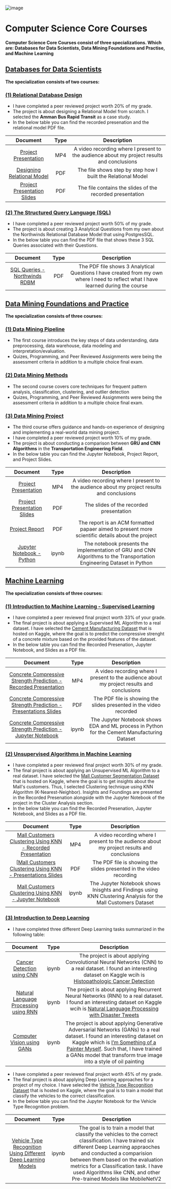 ![image](https://github.com/laithrasheed/DTSA_5509_Supervised_Learning_Final_Project/assets/124019127/78cd18ac-792b-4671-b532-bfdf9440aba3)

# Computer Science Core Courses

**Computer Science Core Courses consist of three specializations. Which are: Databases for Data Scientists, Data Mining Foundations and Practise, and Machine Learning**




## [Databases for Data Scientists](https://github.com/laithrasheed/Master_of_Science_in_Data_Science/tree/main/Computer%20Science%20Core%20Courses/Databases%20for%20Data%20Scientists)


**The specialization consists of two courses:**

###  [(1) Relational Database Design](https://github.com/laithrasheed/Master_of_Science_in_Data_Science/tree/main/Computer%20Science%20Core%20Courses/Databases%20for%20Data%20Scientists/Relational%20Database%20Design)

- I have completed a peer reviewed project worth 20% of my grade.
- The project is about designing a Relational Model from scratch. I selected the **Amman Bus Rapid Transit** as a case study.  
- In the below table you can find the recorded presenation and the relational model PDF file. 

| Document | Type | Description |
|:------------:|:--------------:|:-------------:|
| [Project Presentation](https://coursera-assessments.s3.amazonaws.com/assessments/1694745345252/03a2a6c9-8a47-4193-831f-b27717c86468/DTSA%205733%20Final%20Project%20Presentation.mp4)       |     MP4      |        A video recording where I present to the audience about my project results and conclusions    |
| [Designing Relational Model](https://github.com/laithrasheed/Master_of_Science_in_Data_Science/blob/main/Computer%20Science%20Core%20Courses/Databases%20for%20Data%20Scientists/Relational%20Database%20Design/DTSA%205733%20Relational%20Database%20Design%20Final%20Project.pdf)       |     PDF      |      The file shows step by step how I built the Relational Model    |
| [Project Presentation Slides](https://github.com/laithrasheed/Master_of_Science_in_Data_Science/blob/main/Computer%20Science%20Core%20Courses/Databases%20for%20Data%20Scientists/Relational%20Database%20Design/Final%20Project%20Presentation.pdf)       |     PDF      |       The file contains the slides of the recorded presentation   | 



### [(2) The Structured Query Language (SQL)](https://github.com/laithrasheed/Master_of_Science_in_Data_Science/tree/main/Computer%20Science%20Core%20Courses/Databases%20for%20Data%20Scientists/The%20Structured%20Query%20Language%20(SQL))

- I have completed a peer reviewed  project worth 50% of my grade.
- The project is about creating 3 Analytical Questions from my own about the Northwinds Relational Database Model that using PostgresSQL. 
- In the below table you can find the PDF file that shows these 3 SQL Queries associated with their Questions. 

| Document | Type | Description |
|:------------:|:--------------:|:-------------:|
| [SQL Queries - Northwinds RDBM](https://github.com/laithrasheed/Master_of_Science_in_Data_Science/blob/main/Computer%20Science%20Core%20Courses/Databases%20for%20Data%20Scientists/The%20Structured%20Query%20Language%20(SQL)/SQL%20Final%20Project.pdf)       |     PDF      |       The PDF file shows 3 Analytical Questions I have created from my own where I need to reflect what I have learned during the course    |



## [Data Mining Foundations and Practice](https://github.com/laithrasheed/Master_of_Science_in_Data_Science/tree/main/Computer%20Science%20Core%20Courses/Data%20Mining%20Foundations%20and%20Practice)

**The specialization consists of three courses:**

### [(1) Data Mining Pipeline](https://github.com/laithrasheed/MSDS_Program_Private/tree/main/Computer%20Science%20Core%20Courses/Data%20Mining%20Foundations%20and%20Practice/Data%20Mining%20Pipeline)

- The first course introduces the key steps of data understanding, data preprocessing, data warehouse, data modeling and interpretation/evaluation.
- Quizes, Programming, and Peer Reviewed Assignments were being the assessment criteria in addition to a multiple choice final exam. 


### [(2) Data Mining Methods](https://github.com/laithrasheed/MSDS_Program_Private/tree/main/Computer%20Science%20Core%20Courses/Data%20Mining%20Foundations%20and%20Practice/Data%20Mining%20Methods)

- The second course covers core techniques for frequent pattern analysis, classification, clustering, and outlier detection
- Quizes, Programming, and Peer Reviewed Assignments were being the assessment criteria in addition to a multiple choice final exam.  

### [(3) Data Mining Project](https://github.com/laithrasheed/MSDS_Program_Private/tree/main/Computer%20Science%20Core%20Courses/Data%20Mining%20Foundations%20and%20Practice/Data%20Mining%20Project)

- The third course offers guidance and hands-on experience of designing and implementing a real-world data mining project.
-  I have completed a peer reviewed project worth 10% of my grade.
- The project is about conducting a comparison between **GRU and CNN Algorithms** in the **Transportation Engineering Field**.
- In the below table you can find the Jupyter Notebook, Project Report, and Project Slides. 

| Document | Type | Description |
|:------------:|:--------------:|:-------------:|
| [Project Presentation](https://coursera-assessments.s3.amazonaws.com/assessments/1714473774601/22f93839-7c90-47aa-86a4-b6ae83264c6f/Deep%20Learning%20on%20Traffic%20Prediction%20-%20%20Presentation.mp4)       |     MP4      |        A video recording where I present to the audience about my project results and conclusions    |
| [Project Presentation Slides](https://github.com/laithrasheed/MSDS_Program_Private/blob/main/Computer%20Science%20Core%20Courses/Data%20Mining%20Foundations%20and%20Practice/Data%20Mining%20Project/Deep%20Learning%20on%20Traffic%20Prediction%20-%20Final%20Slides.pdf)       |     PDF      |      The slides of the recorded presentation    |
| [Project Report](https://github.com/laithrasheed/MSDS_Program_Private/blob/main/Computer%20Science%20Core%20Courses/Data%20Mining%20Foundations%20and%20Practice/Data%20Mining%20Project/Deep%20Learning%20on%20Traffic%20Prediction%20-%20Final%20Report.pdf)       |     PDF      |       The report is an ACM formatted papaer aimed to present more scientific details about the project   |
| [Jupyter Notebook - Python](https://github.com/laithrasheed/MSDS_Program_Private/blob/main/Computer%20Science%20Core%20Courses/Data%20Mining%20Foundations%20and%20Practice/Data%20Mining%20Project/Deep%20Learning%20on%20Traffic%20PRediction%20-%20CNN%20.ipynb)       |     ipynb      |       The notebook presents the implementation of GRU and CNN Algorithms to the Transportation Engineering Dataset in Python  |



## [Machine Learning](https://github.com/laithrasheed/Master_of_Science_in_Data_Science/tree/main/Computer%20Science%20Core%20Courses/Machine%20Learning)

**The specialization consists of three courses:**

### [(1) Introduction to Machine Learning - Supervised Learning](https://github.com/laithrasheed/Master_of_Science_in_Data_Science/tree/main/Computer%20Science%20Core%20Courses/Machine%20Learning/Introduction%20to%20Machine%20Learning%20-%20Supervised%20Learning#reference-1)

- I have completed a peer reviewed final project worth 33% of your grade.
- The final project is about applying a Supervised ML Algorithm to a real dataset. I have selected the [Cement Manufacturing Dataset](https://www.kaggle.com/datasets/vinayakshanawad/cement-manufacturing-concrete-dataset?datasetId=1459683) that is hosted on Kaggle, where the goal is to predict the compressive strenght of a concrete mixture based on the provided features of the dataset.
- In the below table you can find the Recorded Presenation, Jupyter Notebook, and Slides as a PDF file. 

| Document | Type | Description |
|:------------:|:--------------:|:-------------:|
| [Concrete Compressive Strength Prediction - Recorded Presentation](https://youtu.be/uYMXUWMUHZ0)       |     MP4      |        A video recording where I present to the audience about my project results and conclusions    |
| [Concrete Compressive Strength Prediction - Presentations Slides ](https://github.com/laithrasheed/Master_of_Science_in_Data_Science/blob/main/Computer%20Science%20Core%20Courses/Machine%20Learning/Introduction%20to%20Machine%20Learning%20-%20Supervised%20Learning/DTSA_5509_Supervised_Learning_Final_Project_Presentation.pdf)       |     PDF      |     The PDF file is showing  the slides presented in the video recorded    |
| [Concrete Compressive Strength Prediction - Jupyter Notebook](https://github.com/laithrasheed/Master_of_Science_in_Data_Science/blob/main/Computer%20Science%20Core%20Courses/Machine%20Learning/Introduction%20to%20Machine%20Learning%20-%20Supervised%20Learning/DTSA_5509_Supervised_Learning_Final_Project.ipynb)       |     ipynb      |       The Jupyter Notebook shows EDA and ML process in Python for the Cement Manufacturing Dataset   | 




### [(2) Unsupervised Algorithms in Machine Learning](https://github.com/laithrasheed/Master_of_Science_in_Data_Science/tree/main/Computer%20Science%20Core%20Courses/Machine%20Learning/Unsupervised%20Algorithms%20in%20Machine%20Learning)

- I have completed a peer reviewed final project worth 30% of my grade.
- The final project is about applying an Unsupervised ML Algorithm to a real dataset. I have selected the [Mall Customer Segmentation Dataset](https://www.kaggle.com/datasets/vjchoudhary7/customer-segmentation-tutorial-in-python?datasetId=42674) that is hosted on Kaggle, where the goal is to get insights about the Mall's customers. Thus, I selected Clustering technique using KNN Algorithm (K-Nearest-Neighbor). Insights and Foundings are presented in the Recorded Presenation alongside with the Jupyter Notebook of the project in the Cluster Analysis section.
-  In the below table you can find the Recorded Presenation, Jupyter Notebook, and Slides as a PDF file. 

| Document | Type | Description |
|:------------:|:--------------:|:-------------:|
| [Mall Customers Clustering Using KNN - Recorded Presentation](https://youtu.be/vVbfagrUa5E)       |     MP4      |        A video recording where I present to the audience about my project results and conclusions    |
| [[Mall Customers Clustering Using KNN - Presentations Slides ](https://github.com/laithrasheed/Master_of_Science_in_Data_Science/blob/main/Computer%20Science%20Core%20Courses/Machine%20Learning/Unsupervised%20Algorithms%20in%20Machine%20Learning/DTSA_5510_Unsupervised_Learning_Final_Project_Presentation.pdf)       |     PDF      |     The PDF file is showing  the slides presented in the video recording    |
| [Mall Customers Clustering Using KNN  - Jupyter Notebook](https://github.com/laithrasheed/Master_of_Science_in_Data_Science/blob/main/Computer%20Science%20Core%20Courses/Machine%20Learning/Unsupervised%20Algorithms%20in%20Machine%20Learning/DTSA%205510%20Unsupervised%20Algorithms%20in%20Machine%20Learning%20Final%20Project.ipynb)       |     ipynb      |       The Jupyter Notebook shows Inisghts and Findings using KNN Clustering Analysis for the Mall Customers Dataset    | 




### [(3) Introduction to Deep Learning](https://github.com/laithrasheed/Master_of_Science_in_Data_Science/tree/main/Computer%20Science%20Core%20Courses/Machine%20Learning/Introduction%20to%20Deep%20Learning)

- I have completed three different Deep Learning tasks summarized in the following table:

| Document | Type | Description |
|:------------:|:--------------:|:-------------:|
| [Cancer Detection using CNN](https://github.com/laithrasheed/Master_of_Science_in_Data_Science/blob/main/Computer%20Science%20Core%20Courses/Machine%20Learning/Introduction%20to%20Deep%20Learning/cancer-detection-cnn.ipynb)       |     ipynb      |        The project is about applying Convolutional Neural Networks (CNN) to a real dataset. I found an interesting dataset on Kaggle wcih is [Histopathologic Cancer Detection](https://www.kaggle.com/competitions/histopathologic-cancer-detection)    |
| [Natural Language Processing using RNN](https://github.com/laithrasheed/Master_of_Science_in_Data_Science/blob/main/Computer%20Science%20Core%20Courses/Machine%20Learning/Introduction%20to%20Deep%20Learning/nlp-with-disaster-tweets.ipynb)       |     ipynb      |        The project is about applying Recurrent Neural Networks (RNN) to a real dataset. I found an interesting dataset on Kaggle wcih is [Natural Language Processing with Disaster Tweets](https://www.kaggle.com/competitions/nlp-getting-started/overview)    |
| [Computer Vision using GANs](https://github.com/laithrasheed/Master_of_Science_in_Data_Science/blob/main/Computer%20Science%20Core%20Courses/Machine%20Learning/Introduction%20to%20Deep%20Learning/DTSA_5511_Module_5_GANs_Mini_Project.ipynb)       |     ipynb      |        The project is about applying Generative Adversarial Networks (GANs) to a real dataset. I found an interesting dataset on Kaggle which is [I’m Something of a Painter Myself](https://www.kaggle.com/competitions/gan-getting-started). Such that, I have trained a GANs model that transform true image into a style of oil painting     |

- I have completed a peer reviewed final project worth 45% of my grade.
- The final project is about applying Deep Learning approaches for a project of my choice. I have selected the [Vehicle Type Recognition Dataset]([https://www.kaggle.com/datasets/vjchoudhary7/customer-segmentation-tutorial-in-python?datasetId=42674](https://www.kaggle.com/datasets/kaggleashwin/vehicle-type-recognition))  that is hosted on Kaggle, where the goal is to train a model that classify the vehicles to the correct classification.
-  In the below table you can find the Jupyter Notebook for the Vehicle Type Recognition problem.

| Document | Type | Description |
|:------------:|:--------------:|:-------------:|
| [Vehicle Type Recognition Using Different Deep Learning Models](https://github.com/laithrasheed/Master_of_Science_in_Data_Science/blob/main/Computer%20Science%20Core%20Courses/Machine%20Learning/Introduction%20to%20Deep%20Learning/DTSA-5511-Final-Project.ipynb)       |     ipynb      |       The goal is to train a model that classify the vehicles to the correct classification. I have trained six different Deep Learning appraoches and conducted a comparision between them based on the evaluation metrics for a Classification task. I have used Algorithms like CNN, and other Pre-trained Models like MobileNetV2     | 







